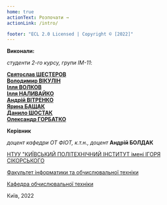 ```yaml
---
home: true
actionText: Розпочати →
actionLink: /intro/

footer: "ECL 2.0 Licensed | Copyright © [2022]"
---
```



**Виконали:** 

*студенти 2-го курсу, групи ІМ-11*<span padding-right:5em></span>:

**[Святослав ШЕСТЕРОВ](https://t.me/hoshion)** <br />
**[Володимир ВІКУЛІН](https://t.me/vladlm1r)** <br />
**[Ілля ВОЛКОВ](https://t.me/volkov_ilyya)** <br />
**[Ілля НАЛИВАЙКО](https://t.me/Nailggy)** <br />
**[Андрій ВІТРЕНКО](https://t.me/littlegenius14)** <br />
**[Ярина БАЩАК](https://t.me/yarynkos)** <br />
**[Данило ШОСТАК](https://t.me/danil2205)** <br />
**[Олександр ГОРБАТКО](https://t.me/afkasherr)** <br />


**Керівник**

*доцент кафедри ОТ ФІОТ, к.т.н., доцент*<span padding-right:5em></span> **Андрій БОЛДАК** 

[НТУУ "КИЇВСЬКИЙ ПОЛІТЕХНІЧНИЙ ІНСТИТУТ імені ІГОРЯ СІКОРСЬКОГО](https://kpi.ua/)

[Факультет інформатики та обчислювальної техніки](https://fiot.kpi.ua/)

[Кафедра обчислювальної техніки](https://comsys.kpi.ua/)

Київ, 2022
